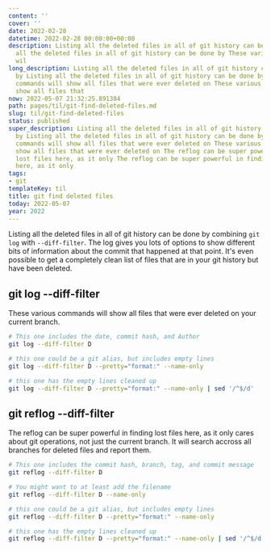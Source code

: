 ```yaml
---
content: ''
cover: ''
date: 2022-02-28
datetime: 2022-02-28 00:00:00+00:00
description: Listing all the deleted files in all of git history can be done by Listing
  all the deleted files in all of git history can be done by These various commands
  wil
long_description: Listing all the deleted files in all of git history can be done
  by Listing all the deleted files in all of git history can be done by These various
  commands will show all files that were ever deleted on These various commands will
  show all files that
now: 2022-05-07 21:32:25.891384
path: pages/til/git-find-deleted-files.md
slug: til/git-find-deleted-files
status: published
super_description: Listing all the deleted files in all of git history can be done
  by Listing all the deleted files in all of git history can be done by These various
  commands will show all files that were ever deleted on These various commands will
  show all files that were ever deleted on The reflog can be super powerful in finding
  lost files here, as it only The reflog can be super powerful in finding lost files
  here, as it only
tags:
- git
templateKey: til
title: git find deleted files
today: 2022-05-07
year: 2022
---
```


Listing all the deleted files in all of git history can be done by
combining `git log` with `--diff-filter`.  The log gives you lots of
options to show different bits of information about the commit that
happened at that point.  It's even possible to get a completely clean
list of files that are in your git history but have been deleted.

## git log --diff-filter

These various commands will show all files that were ever deleted on
your current branch.

``` bash
# This one includes the date, commit hash, and Author
git log --diff-filter D

# this one could be a git alias, but includes empty lines
git log --diff-filter D --pretty="format:" --name-only

# this one has the empty lines cleaned up
git log --diff-filter D --pretty="format:" --name-only | sed '/^$/d'
```
## git reflog --diff-filter

The reflog can be super powerful in finding lost files here, as it only
cares about git operations, not just the current branch.  It will search
accross all branches for deleted files and report them.

``` bash
# This one includes the commit hash, branch, tag, and commit message
git reflog --diff-filter D

# You might want to at least add the filename
git reflog --diff-filter D --name-only

# this one could be a git alias, but includes empty lines
git reflog --diff-filter D --pretty="format:" --name-only

# this one has the empty lines cleaned up
git reflog --diff-filter D --pretty="format:" --name-only | sed '/^$/d'
```